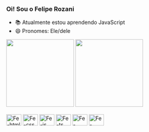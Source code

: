 ### Oi! Sou o Felipe Rozani

-  📚 Atualmente estou aprendendo JavaScript
- 😄 Pronomes: Ele/dele

<div>
    <a src="https://github.com/FelipeRozani"></a>
    <img height ="180em" src="https://github-readme-stats.vercel.app/api?username=FelipeRozani&count_private=true&show_icon=true&theme=dracula]https://github.com/FelipeRozani/github-readme-stats"/>
    <img height="180em" src="https://github-readme-stats.vercel.app/api/top-langs/?username=FelipeRozani&hide_progress=true&theme=dracula]https://github.com/FelipeRozani/github-readme-stats"/>
</div>

<div style="display: inline-block;"><br>
    <img align="center" alt="Fe-html" height="30" width="40" src="https://cdn.jsdelivr.net/gh/devicons/devicon/icons/html5/html5-original-wordmark.svg"/>
    <img align="center" alt="Fe-css" height="30" width="40" src="https://cdn.jsdelivr.net/gh/devicons/devicon/icons/css3/css3-original-wordmark.svg"/>
    <img align="center" alt="Fe-js" height="30" width="40" src="https://cdn.jsdelivr.net/gh/devicons/devicon/icons/javascript/javascript-original.svg"/>
    <img align="center" alt="Fe-ts" height="30" width="40" src="https://cdn.jsdelivr.net/gh/devicons/devicon/icons/typescript/typescript-original.svg"/>
    <img align="center" alt="Fe-csharp" height="30" width="40" src="https://cdn.jsdelivr.net/gh/devicons/devicon/icons/csharp/csharp-original.svg"/>
    <img align="center" alt="Fe-python" height="30" width="40" src="https://cdn.jsdelivr.net/gh/devicons/devicon/icons/python/python-original.svg"/>
</div>
